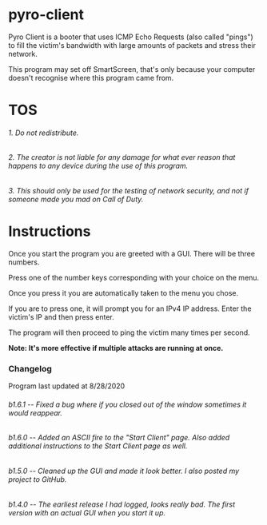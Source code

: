 # pyro-client
Pyro Client is a booter that uses ICMP Echo Requests (also called "pings") to fill the victim's bandwidth with large amounts of packets and stress their network.

This program may set off SmartScreen, that's only because your computer doesn't recognise where this program came from.

# TOS
###### 1. Do not redistribute.
###### 2. The creator is not liable for any damage for what ever reason that happens to any device during the use of this program.
###### 3. This should only be used for the testing of network security, and not if someone made you mad on Call of Duty.

# Instructions

Once you start the program you are greeted with a GUI. There will be three numbers.

Press one of the number keys corresponding with your choice on the menu.

Once you press it you are automatically taken to the menu you chose.

If you are to press one, it will prompt you for an IPv4 IP address. Enter the victim's IP and then press enter.

The program will then proceed to ping the victim many times per second.

**Note: It's more effective if multiple attacks are running at once.**


### Changelog
Program last updated at 8/28/2020
###### b1.6.1 -- Fixed a bug where if you closed out of the window sometimes it would reappear.
###### b1.6.0 -- Added an ASCII fire to the "Start Client" page. Also added additional instructions to the Start Client page as well.
###### b1.5.0 -- Cleaned up the GUI and made it look better. I also posted my project to GitHub.
###### b1.4.0 -- The earliest release I had logged, looks really bad. The first version with an actual GUI when you start it up.
